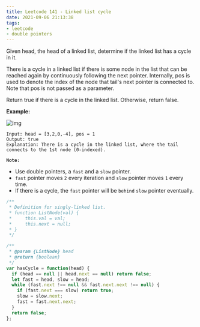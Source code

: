 ```yaml
---
title: Leetcode 141 - Linked list cycle
date: 2021-09-06 21:13:38
tags:
- leetcode
- double pointers
---
```

Given head, the head of a linked list, determine if the linked list has a cycle in it.

There is a cycle in a linked list if there is some node in the list that can be reached again by continuously following the next pointer. Internally, pos is used to denote the index of the node that tail's next pointer is connected to. Note that pos is not passed as a parameter.

Return true if there is a cycle in the linked list. Otherwise, return false.

**Example:**

![img](https://assets.leetcode.com/uploads/2018/12/07/circularlinkedlist.png)
```
Input: head = [3,2,0,-4], pos = 1
Output: true
Explanation: There is a cycle in the linked list, where the tail connects to the 1st node (0-indexed).
```

**`Note:`**
- Use double pointers, a `fast` and a `slow` pointer.
- `fast` pointer moves `2` every iteration and `slow` pointer moves `1` every time. 
- If there is a cycle, the `fast` pointer will be `behind` `slow` pointer eventually.

```javascript
/**
 * Definition for singly-linked list.
 * function ListNode(val) {
 *     this.val = val;
 *     this.next = null;
 * }
 */

/**
 * @param {ListNode} head
 * @return {boolean}
 */
var hasCycle = function(head) {
  if (head == null || head.next == null) return false;
  let fast = head, slow = head;
  while (fast.next !== null && fast.next.next !== null) {
    if (fast.next === slow) return true;
    slow = slow.next;
    fast = fast.next.next;
  }
  return false;
};
```
